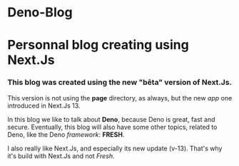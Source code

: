 # Deno-Blog
# Personnal blog creating using Next.Js

### This blog was created using the new "bêta" version of Next.Js.

This version is not using the **page** directory, as always, but the new *app* one
introduced in Next.Js 13.

In this blog we like to talk about **Deno**, because Deno is great, fast and secure. 
Eventually, this blog will also have some other topics, related to Deno, like the Deno *framework*:
**FRESH**.

I also really like Next.Js, and especially its new update (v-13). That's why it's build with Next.Js and not *Fresh*.
